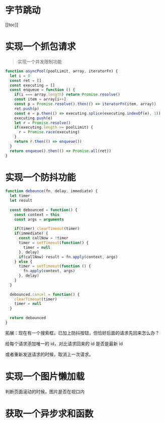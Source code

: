 # 字节跳动
[[toc]]
# 实现一个抓包请求

>   实现一个并发限制功能

```js
function asyncPool(poolLimit, array, iteratorFn) {
  let i = 0
  const ret = []
  const executing = []
  const enqueue = function () {
    if(i === array.length) return Promise.resolve()
    const item = array[i++]
    const p = Promise.resolve().then(() => iteratorFn(item, array))
    ret.push(p)
    const e = p.then(() => executing.splice(executing.indexOf(e), 1))
    executing.push(e)
    let r = Promise.resolve()
    if(executing.length >= poolLimit) {
      r = Promise.race(executing)
    }
    return r.then(() => enqueue())
  }
  return enqueue().then(() => Promise.all(ret))
}
```

# 实现一个防抖功能

```js
function debounce(fn, delay, immediate) {
  let timer
  let result
  
  const debounced = function() {
    const context = this
    const args = arguments
    
    if(timer) clearTimeout(timer)
    if(immediate) {
      const callNow = !timer
      timer = setTimeout(function() {
        timer = null
      }, delay)
      if(callNow) result = fn.apply(context, args)
    } else {
      timer = setTimeout(function () {
        fn.apply(context, args)
      }, delay)
    }
  }
  
  debounced.cancel = function() {
    clearTimeout(timer)
    timer = null
  }
  
  return debounced
}
```

拓展：现在有一个搜索框，已加上防抖按钮，但恰好后面的请求先回来怎么办？

给每个请求添加唯一的 id，对比请求回来的 id 是否是最新 id

或者重新发送请求的时候，取消上一次请求。



# 实现一个图片懒加载

判断页面滚动的时候，图片是否在视口内



# 获取一个异步求和函数

